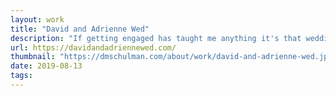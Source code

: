 ```yaml
---
layout: work
title: "David and Adrienne Wed"
description: "If getting engaged has taught me anything it's that weddings are super complex occasions to plan! To help some of this process, I built out a small microsite to help our guests find information about our special day, submit their paperless RSVP, see what stores we're registered at, and even learn more about the happy couple. Implementation was kept simple with a mobile-first concept and content presented in an easy to browse way. Think of it as the digital program to our analog wedding, plus much more."
url: https://davidandadriennewed.com/
thumbnail: "https://dmschulman.com/about/work/david-and-adrienne-wed.jpg"
date: 2019-08-13
tags: 
---
```

